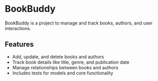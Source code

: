 # BookBuddy

BookBuddy is a project to manage and track books, authors, and user interactions.

## Features

- Add, update, and delete books and authors
- Track book details like title, genre, and publication date
- Manage relationships between books and authors
- Includes tests for models and core functionality
